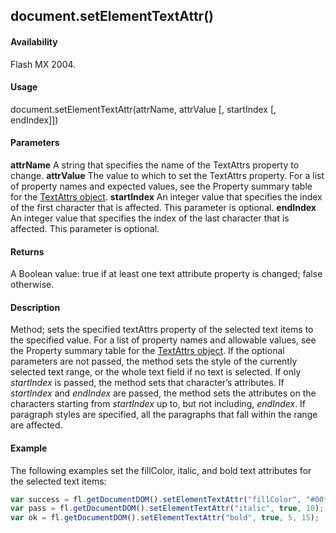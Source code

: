 ## document.setElementTextAttr()

#### Availability

Flash MX 2004.

#### Usage

document.setElementTextAttr(attrName, attrValue [, startIndex [, endIndex]])

#### Parameters

**attrName** A string that specifies the name of the TextAttrs property to change.
**attrValue** The value to which to set the TextAttrs property. For a list of property names and expected values, see the Property summary table for the [TextAttrs object](../TextAttrs_object/textAttrs_summary.md).
**startIndex** An integer value that specifies the index of the first character that is affected. This parameter is optional.
**endIndex** An integer value that specifies the index of the last character that is affected. This parameter is optional.

#### Returns

A Boolean value: true if at least one text attribute property is changed; false otherwise.

#### Description

Method; sets the specified textAttrs property of the selected text items to the specified value. For a list of property names and allowable values, see the Property summary table for the [TextAttrs object](../TextAttrs_object/textAttrs_summary.md). If the optional parameters are not passed, the method sets the style of the currently selected text range, or the whole text field if no text is selected. If only *startIndex* is passed, the method sets that character’s attributes. If *startIndex* and *endIndex* are passed, the method sets the attributes on the characters starting from *startIndex* up to, but not including, *endIndex*. If paragraph styles are specified, all the paragraphs that fall within the range are affected.

#### Example

The following examples set the fillColor, italic, and bold text attributes for the selected text items:

```javascript
var success = fl.getDocumentDOM().setElementTextAttr("fillColor", "#00ff00"); 
var pass = fl.getDocumentDOM().setElementTextAttr("italic", true, 10);
var ok = fl.getDocumentDOM().setElementTextAttr("bold", true, 5, 15);

```